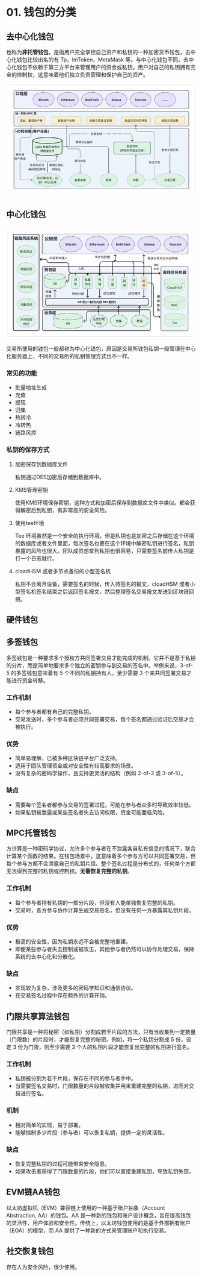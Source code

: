 # 01. 钱包的分类

## 去中心化钱包

也称为**非托管钱包**，是指用户完全掌控自己资产和私钥的一种加密货币钱包，去中心化钱包比较出名的有 Tp，ImToken，MetaMask 等。与中心化钱包不同，去中心化钱包不依赖于第三方平台来管理用户的资金或私钥。用户对自己的私钥拥有完全的控制权，这意味着他们独立负责管理和保护自己的资产。

![](./img/02.png)

## 中心化钱包

![](./img/01.png)

交易所使用的钱包一般都称为中心化钱包，原因是交易所钱包私钥一般管理在中心化服务器上，不同的交易所的私钥管理方式也不一样。

### 常见的功能

- 批量地址生成
- 充值
- 提现
- 归集
- 热转冷
- 冷转热
- 链路风控

### 私钥的保存方式

1. 加密保存到数据库文件

   私钥通过DES加密后存储到数据库中。
2. KMS管理密钥

   使用KMS环境保存密钥，这种方式和加密后保存到数据库文件中类似。都会获得解密后到私钥，有非常高的安全风险。
3. 使用tee环境

   Tee 环境虽然是一个安全的执行环境，但是私钥也是加密之后存储在这个环境的数据库或者文件里面，每次签名也要在这个环境中解密私钥进行签名，私钥暴露的风险也很大。团队成员想拿到私钥也很容易，只需要签名前传人私钥是打一个日志就行。
4. cloadHSM 或者多节点备份的小型签名机

   私钥不会离开设备，需要签名的时候，传入待签名的报文，cloadHSM 或者小型签名机签名结束之后返回签名报文，然后整理签名交易报文发送到区块链网络。

## 硬件钱包

## 多签钱包

多签钱包是一种要求多个授权方共同签署交易才能完成的机制。它并不是基于私钥的分片，而是简单地要求多个独立的密钥参与到交易的签名中。举例来说，3-of-5 的多签钱包意味着有 5 个不同的私钥持有人，至少需要 3 个来共同签署交易才能进行资金转移。

### 工作机制

* 每个参与者都有自己的完整私钥。
* 交易发送时，多个参与者必须共同签署交易，每个签名都通过验证后交易才会被执行。

### 优势

* 简单易理解，已被多种区块链平台广泛支持。
* 适用于团队管理资金或对安全性有较高要求的场景。
* 没有复杂的密码学操作，且支持更灵活的结构（例如 2-of-3 或 3-of-5）。

### 缺点

* 需要每个签名者都参与交易的签署过程，可能在参与者众多时导致效率较低。
* 如果私钥被泄露或某些签名者失去访问权限，资金可能面临风险。

## MPC托管钱包

方计算是一种密码学协议，允许多个参与者在不泄露各自私有信息的情况下，联合计算某个函数的结果。在钱包场景中，这意味着多个参与方可以共同签署交易，但每个参与方都不会泄露自己的私钥片段。整个签名过程是分布式的，任何单个方都无法得到完整的私钥或控制权。**无需恢复完整的私钥**。

### 工作机制

* 每个参与者持有私钥的一部分片段，但没有人能单独恢复完整的私钥。
* 交易时，各方参与协作计算生成交易签名，但没有任何一方暴露其私钥片段。

### 优势

* 极高的安全性，因为私钥永远不会被完整地重建。
* 即便某些参与者失去控制或被攻击，其他参与者仍然可以协作处理交易，保持系统的去中心化和分散化。

### 缺点

* 实现较为复杂，涉及更多的密码学知识和通信协议。
* 在交易签名过程中存在额外的计算开销。

## 门限共享算法钱包

门限共享是一种将秘密（如私钥）分割成若干片段的方法，只有当收集到一定数量（门限数）的片段时，才能恢复完整的秘密。例如，将一个私钥分割成 5 份，设定 3 份为门限，则至少需要 3 个人的私钥片段才能恢复出完整的私钥进行签名。

### 工作机制

* 私钥被分割为若干片段，保存在不同的参与者手中。
* 当需要签名交易时，门限数量的片段被收集并用来重建完整的私钥，进而对交易进行签名。

### 机制

* 相对简单的实现，易于部署。
* 能够控制多少片段（参与者）可以恢复私钥，提供一定的灵活性。

### 缺点

* 恢复完整私钥的过程可能带来安全隐患。
* 如果攻击者获得了门限数量的片段，他们可以直接重建私钥，导致私钥失窃。

## EVM链AA钱包

以太坊虚拟机（EVM）兼容链上使用的一种基于账户抽象（Account Abstraction, AA）的钱包。AA 是一种新的钱包和账户设计概念，旨在提高钱包的灵活性、用户体验和安全性。传统上，以太坊钱包使用的是基于外部拥有账户（EOA）的模型，而 AA 提供了一种新的方式来管理账户和执行交易。

## 社交恢复钱包

存在人为安全风险，很少使用。

